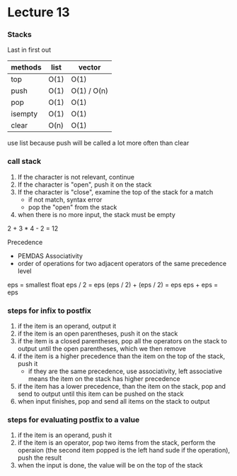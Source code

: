 # Lecture 13

### Stacks
Last in first out

| methods | list | vector      |
|---------|------|-------------|
| top     | O(1) | O(1)        |
| push    | O(1) | O(1) / O(n) |
| pop     | O(1) | O(1)        |
| isempty | O(1) | O(1)        |
| clear   | O(n) | O(1)        |

use list because push will be called a lot more often than clear


### call stack
1. If the character is not relevant, continue
2. If the character is "open", push it on the stack
3. If the character is "close", examine the top of the stack for a match
	- if not match, syntax error
	- pop the "open" from the stack
4. when there is no more input, the stack must be empty


2 + 3 * 4 - 2 = 12

Precedence
- PEMDAS
Associativity
- order of operations for two adjacent operators of the same precedence level

eps = smallest float
eps / 2 = eps
(eps / 2) + (eps / 2) = eps
eps + eps = eps

### steps for infix to postfix
1. if the item is an operand, output it
2. if the item is an open parentheses, push it on the stack
3. if the item is a closed parentheses, pop all the operators on the stack to output until the open parentheses, which we then remove
4. if the item is a higher precedence than the item on the top of the stack, push it
	- if they are the same precedence, use associativity, left associative means the item on the stack has higher precedence
5. if the item has a lower precedence, than the item on the stack, pop and send to output until this item can be pushed on the stack
6. when input finishes, pop and send all items on the stack to output

### steps for evaluating postfix to a value
1. if the item is an operand, push it
2. if the item is an operator, pop two items from the stack, perform the operaion (the second item popped is the left hand sude if the operation), push the result
3. when the input is done, the value will be on the top of the stack
